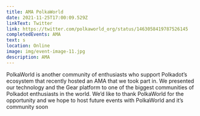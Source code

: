 ```yaml
---
title: AMA PolkaWorld
date: 2021-11-25T17:00:09.529Z
linkText: Twitter
link: https://twitter.com/polkaworld_org/status/1463058419787526145
completedEvents: AMA
text: s
location: Online
image: img/event-image-11.jpg
description: AMA
---
```

PolkaWorld is another community of enthusiasts who support Polkadot’s ecosystem that recently hosted an AMA that we took part in. We presented our technology and the Gear platform to one of the biggest communities of Polkadot enthusiasts in the world. We’d like to thank PolkaWorld for the opportunity and we hope to host future events with PolkaWorld and it’s community soon